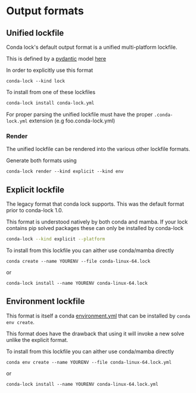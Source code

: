 # Output formats

## Unified lockfile

Conda lock's default output format is a unified multi-platform lockfile.

This is defined by a [pydantic](https://pydantic-docs.helpmanual.io/usage/models/) model
[here](https://github.com/conda/conda-lock/blob/main/conda_lock/src_parser/__init__.py#L126)

In order to explicitly use this format

```shell
conda-lock --kind lock
```

To install from one of these lockfiles

```bash
conda-lock install conda-lock.yml
```

For proper parsing the unified lockfile must have the proper `.conda-lock.yml` extension (e.g foo.conda-lock.yml)

### Render

The unified lockfile can be rendered into the various other lockfile formats.

Generate both formats using

```shell
conda-lock render --kind explicit --kind env
```

## Explicit lockfile

The legacy format that conda lock supports.  This was the default format prior to conda-lock 1.0.

This format is understood natively by both conda and mamba.  If your lock contains pip solved packages
these can only be installed by conda-lock

```bash
conda-lock --kind explicit --platform
```

To install from this lockfile you can aither use conda/mamba directly

```shell
conda create --name YOURENV --file conda-linux-64.lock
```

or

```shell
conda-lock install --name YOURENV conda-linux-64.lock
```

## Environment lockfile

This format is itself a conda [environment.yml][envyaml] that can be installed by `conda env create`.

This format does have the drawback that using it will invoke a new solve unlike the explicit format.

To install from this lockfile you can aither use conda/mamba directly

```shell
conda env create --name YOURENV --file conda-linux-64.lock.yml
```

or

```shell
conda-lock install --name YOURENV conda-linux-64.lock.yml
```

[envyaml]: https://docs.conda.io/projects/conda/en/latest/user-guide/tasks/manage-environments.html#create-env-file-manually
